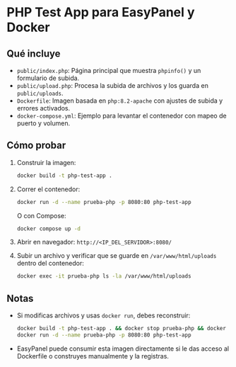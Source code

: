 # PHP Test App para EasyPanel y Docker

## Qué incluye

- `public/index.php`: Página principal que muestra `phpinfo()` y un formulario de subida.
- `public/upload.php`: Procesa la subida de archivos y los guarda en `public/uploads`.
- `Dockerfile`: Imagen basada en `php:8.2-apache` con ajustes de subida y errores activados.
- `docker-compose.yml`: Ejemplo para levantar el contenedor con mapeo de puerto y volumen.

## Cómo probar

1. Construir la imagen:
   ```bash
   docker build -t php-test-app .
   ```

2. Correr el contenedor:
   ```bash
   docker run -d --name prueba-php -p 8080:80 php-test-app
   ```

   O con Compose:
   ```bash
   docker compose up -d
   ```

3. Abrir en navegador: `http://<IP_DEL_SERVIDOR>:8080/`

4. Subir un archivo y verificar que se guarde en `/var/www/html/uploads` dentro del contenedor:
   ```bash
   docker exec -it prueba-php ls -la /var/www/html/uploads
   ```

## Notas

- Si modificas archivos y usas `docker run`, debes reconstruir:
  ```bash
  docker build -t php-test-app . && docker stop prueba-php && docker rm prueba-php
  docker run -d --name prueba-php -p 8080:80 php-test-app
  ```

- EasyPanel puede consumir esta imagen directamente si le das acceso al Dockerfile o construyes manualmente y la registras.

